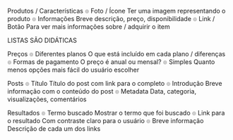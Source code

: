 Produtos / Características ๏ Foto / Ícone Ter uma imagem representando o produto ๏ Informações Breve descrição, preço, disponibilidade ๏ Link / Botão Para ver mais informações sobre / adquirir o item

LISTAS SÃO DIDÁTICAS

Preços ๏ Diferentes planos O que está incluído em cada plano / diferenças ๏ Formas de pagamento O preço é anual ou mensal? ๏ Simples Quanto menos opções mais fácil do usuário escolher

Posts ๏ Título Título do post com link para o completo ๏ Introdução Breve informação com o conteúdo do post ๏ Metadata Data, categoria, visualizações, comentários

Resultados ๏ Termo buscado Mostrar o termo que foi buscado ๏ Link para o resultado Com contraste claro para o usuário ๏ Breve informação Descrição de cada um dos links